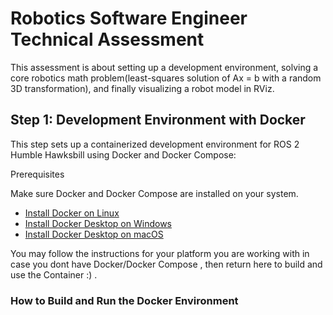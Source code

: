 # Robotics Software Engineer Technical Assessment

This assessment is about setting up a development environment, solving a core robotics math problem(least-squares solution of Ax = b with a random 3D transformation), and finally visualizing a robot model in RViz.

## Step 1: Development Environment with Docker

This step sets up a containerized development environment for ROS 2 Humble Hawksbill using Docker and Docker Compose:

Prerequisites

Make sure Docker and Docker Compose are installed on your system.

- [Install Docker on Linux](https://docs.docker.com/engine/install/)
- [Install Docker Desktop on Windows](https://docs.docker.com/desktop/install/windows-install/)
- [Install Docker Desktop on macOS](https://docs.docker.com/desktop/install/mac-install/)

You may follow the instructions for your platform you are working with in case you dont have Docker/Docker Compose
, then return here to build and use the Container :) .

### How to Build and Run the Docker Environment
